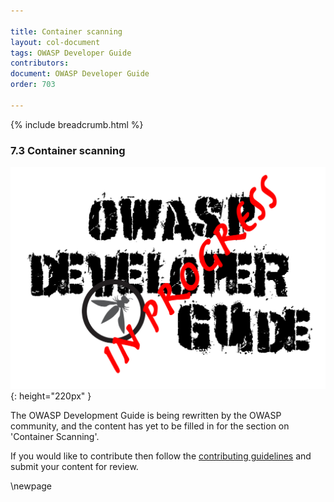 ```yaml
---

title: Container scanning
layout: col-document
tags: OWASP Developer Guide
contributors:
document: OWASP Developer Guide
order: 703

---
```


{% include breadcrumb.html %}

### 7.3 Container scanning

![Developer Guide](../assets/images/dg_wip.png "OWASP Developer Guide"){: height="220px" }

The OWASP Development Guide is being rewritten by the OWASP community,
and the content has yet to be filled in for the section on 'Container Scanning'.

If you would like to contribute then follow the [contributing guidelines][contribute]
and submit your content for review.

[contribute]: https://github.com/OWASP/www-project-developer-guide/blob/main/contributing.md

\newpage

